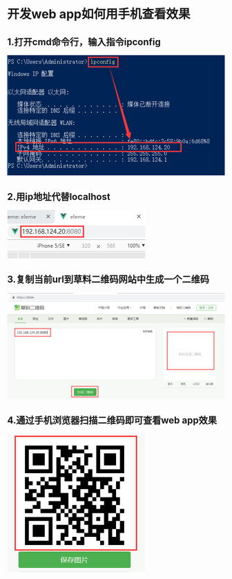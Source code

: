 # 开发web app如何用手机查看效果

## 1.打开cmd命令行，输入指令ipconfig

![](images/webapp-0.png)




## 2.用ip地址代替localhost

![](images/webapp-1.png)





## 3.复制当前url到草料二维码网站中生成一个二维码

![](images/webapp-2.png)





## 4.通过手机浏览器扫描二维码即可查看web app效果

![](images/webapp-3.png)






